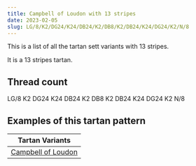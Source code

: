 ```yaml
---
title: Campbell of Loudon with 13 stripes
date: 2023-02-05
slug: LG/8/K2/DG24/K24/DB24/K2/DB8/K2/DB24/K24/DG24/K2/N/8
---
```

This is a list of all the tartan sett variants with 13 stripes.

It is a 13 stripes tartan.


## Thread count
LG/8 K2 DG24 K24 DB24 K2 DB8 K2 DB24 K24 DG24 K2 N/8

## Examples of this tartan pattern

| Tartan Variants |
|---------------|
| [Campbell of Loudon](/variants/lg/8/k2/dg24/k24/db24/k2/db8/k2/db24/k24/dg24/k2/n/8-db000052-dg11450d-k000000-lgaaaa00-naaaaaa)||
